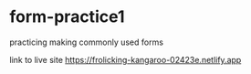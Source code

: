 # form-practice1
practicing making commonly used forms

link to live site
https://frolicking-kangaroo-02423e.netlify.app
